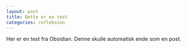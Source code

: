 ```yaml
---
layout: post
title: Dette er en test
categories: refleksion
---
```

Her er en test fra Obsidian. Denne skulle automatisk ende som en post.